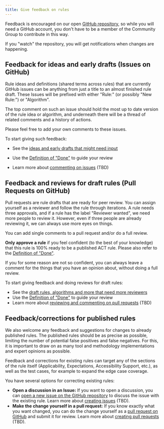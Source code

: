 ```yaml
---
title: Give feedback on rules
---
```


Feedback is encouraged on our open [GitHub repository](https://github.com/act-rules/act-rules.github.io), so while you will need a GitHub account, you don't have to be a member of the Community Group to contribute in this way.

If you "watch" the repository, you will get notifications when changes are happening.

## Feedback for ideas and early drafts (Issues on GitHub)

Rule ideas and definitions (shared terms across rules) that are currently GitHub issues can be anything from just a title to an almost finished rule draft. These Issues will be prefixed with either "Rule:" (or possibly "New Rule:") or "Algorithm".

The top comment on such an issue should hold the most up to date version of the rule idea or algorithm, and underneath there will be a thread of related comments and a history of actions.

Please feel free to add your own comments to these issues.

To start giving such feedback:

- See the [ideas and early drafts that might need input](https://github.com/act-rules/act-rules.github.io/issues)

- Use the [Definition of "Done"](../design/definition-of-done) to guide your review
- Learn more about [commenting on issues](#) (TBD)

## Feedback and reviews for draft rules (Pull Requests on GitHub)

Pull requests are rule drafts that are ready for peer review. You can assign yourself as a reviewer and follow the rule through iterations. A rule needs three approvals, and if a rule has the label "Reviewer wanted", we need more people to review it. However, even if three people are already reviewing it, we can always use more eyes on things.

You can add single comments to a pull request and/or do a full review.

**Only approve a rule** if you feel confident (to the best of your knowledge) that this rule is 100% ready to be a published ACT rule. Please also refer to the [Definition of "Done"](../design/definition-of-done).

If you for some reason are not so confident, you can always leave a comment for the things that you have an opinion about, without doing a full review.

To start giving feedback and doing reviews for draft rules:

- See the [draft rules, algorithms and more that need more reviewers](https://github.com/act-rules/act-rules.github.io/pulls?q=is%3Aopen+is%3Apr+label%3A%22reviewers+wanted%22)
- Use the [Definition of "Done"](../design/definition-of-done) to guide your review
- Learn more about [reviewing and commenting on pull requests](#) (TBD)

## Feedback/corrections for published rules

We also welcome any feedback and suggestions for changes to already published rules. The published rules should be as precise as possible, limiting the number of potential false positives and false negatives. For this, it is important to draw on as many tool and methodology implementations and expert opinions as possible.

Feedback and corrections for existing rules can target any of the sections of the rule itself (Applicability, Expectations, Accessibility Support, etc.), as well as the test cases, for example to expand the edge case coverage.

You have several options for correcting existing rules:

- **Open a discussion in an Issue:** If you want to open a discussion, you can [open a new issue on the GitHub repository](https://github.com/act-rules/act-rules.github.io/issues) to discuss the issue with the existing rule. Learn more about [creating issues](#) (TBD).
- **Make the change yourself in a pull request:** If you know exactly what you want changed, you can do the change yourself as a [pull request on GitHub](https://github.com/act-rules/act-rules.github.io/pulls) and submit it for review. Learn more about [creating pull requests](#) (TBD).
